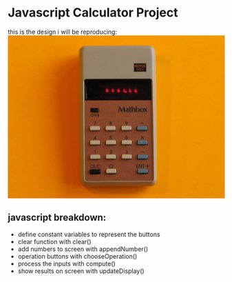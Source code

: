 # Javascript Calculator Project

this is the design i will be reproducing: ![calculator](ref1.JPG)


## javascript breakdown:

* define constant variables to represent the buttons
* clear function with clear()
* add numbers to screen with appendNumber()
* operation buttons with chooseOperation()
* process the inputs with compute()
* show results on screen with updateDisplay()